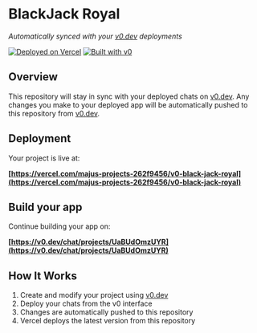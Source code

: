 # BlackJack Royal

*Automatically synced with your [v0.dev](https://v0.dev) deployments*

[![Deployed on Vercel](https://img.shields.io/badge/Deployed%20on-Vercel-black?style=for-the-badge&logo=vercel)](https://vercel.com/majus-projects-262f9456/v0-black-jack-royal)
[![Built with v0](https://img.shields.io/badge/Built%20with-v0.dev-black?style=for-the-badge)](https://v0.dev/chat/projects/UaBUdOmzUYR)

## Overview

This repository will stay in sync with your deployed chats on [v0.dev](https://v0.dev).
Any changes you make to your deployed app will be automatically pushed to this repository from [v0.dev](https://v0.dev).

## Deployment

Your project is live at:

**[https://vercel.com/majus-projects-262f9456/v0-black-jack-royal](https://vercel.com/majus-projects-262f9456/v0-black-jack-royal)**

## Build your app

Continue building your app on:

**[https://v0.dev/chat/projects/UaBUdOmzUYR](https://v0.dev/chat/projects/UaBUdOmzUYR)**

## How It Works

1. Create and modify your project using [v0.dev](https://v0.dev)
2. Deploy your chats from the v0 interface
3. Changes are automatically pushed to this repository
4. Vercel deploys the latest version from this repository